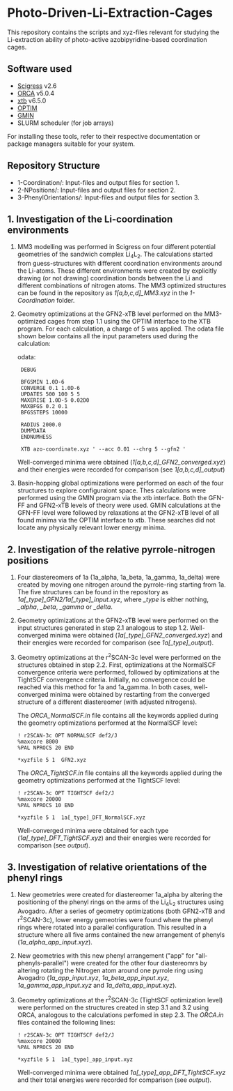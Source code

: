 # Photo-Driven-Li-Extraction-Cages
This repository contains the scripts and xyz-files relevant for studying the Li-extraction ability of photo-active azobipyridine-based coordination cages.

## Software used
- [Scigress](https://www.fqs.pl/en/chemistry/products/scigress) v2.6
- [ORCA](https://www.faccts.de/orca/) v5.0.4
- [xtb](https://github.com/grimme-lab/xtb) v6.5.0
- [OPTIM](https://www-wales.ch.cam.ac.uk/OPTIM/)
- [GMIN](https://www-wales.ch.cam.ac.uk/GMIN/)
- SLURM scheduler (for job arrays)

For installing these tools, refer to their respective documentation or package managers suitable for your system.

## Repository Structure
- 1-Coordination/: Input-files and output files for section 1.
- 2-NPositions/: Input-files and output files for section 2.
- 3-PhenylOrientations/: Input-files and output files for section 3.

## 1. Investigation of the Li-coordination environments
1) MM3 modelling was performed in Scigress on four different potential geometries of the sandwich complex Li<sub>4</sub>L<sub>2</sub>. The calculations started from guess-structures with different coordination environments around the Li-atoms. These different environments were created by explicitly drawing (or not drawing) coordination bonds between the Li and different combinations of nitrogen atoms. The MM3 optimized structures can be found in the repository as *1[a,b,c,d]_MM3.xyz* in the *1-Coordination* folder.

2) Geometry optimizations at the GFN2-xTB level performed on the MM3-optimized cages from step 1.1 using the OPTIM interface to the XTB program. For each calculation, a charge of 5 was applied. The odata file shown below contains all the input parameters used during the calculation:

   odata:
   ```
    DEBUG

    BFGSMIN 1.0D-6
    CONVERGE 0.1 1.0D-6
    UPDATES 500 100 5 5
    MAXERISE 1.0D-5 0.02D0
    MAXBFGS 0.2 0.1
    BFGSSTEPS 10000

    RADIUS 2000.0
    DUMPDATA
    ENDNUMHESS

    XTB azo-coordinate.xyz ' --acc 0.01 --chrg 5 --gfn2 '
   ```
   
   Well-converged minima were obtained (*1[a,b,c,d]_GFN2_converged.xyz*) and their energies were recorded for comparison (see *1[a,b,c,d]_output*)

3) Basin-hopping global optimizations were performed on each of the four structures to explore configuraiont space. Thes calculations were performed using the GMIN program via the xtb interface. Both the GFN-FF and GFN2-xTB levels of theory were used. GMIN calculations at the GFN-FF level were followed by relaxations at the GFN2-xTB level of all found minima via the OPTIM interface to xtb. These searches did not locate any physically relevant lower energy minima.
   
## 2. Investigation of the relative pyrrole-nitrogen positions
1) Four diastereomers of 1a (1a_alpha, 1a_beta, 1a_gamma, 1a_delta) were created by moving one nitrogen around the pyrrole-ring starting from 1a. The five structures can be found in the repository as *1a[_type]_GFN2/1a[_type]_input.xyz*, where *_type* is either nothing, *_alpha*, *_beta*, *_gamma* or *_delta*.
   
2) Geometry optimizations at the GFN2-xTB level were performed on the input structures generated in step 2.1 analogous to step 1.2. Well-converged minima were obtained (*1a[_type]_GFN2_converged.xyz*) and their energies were recorded for comparison (see *1a[_type]_output*).

3) Geometry optimizations at the r<sup>2</sup>SCAN-3c level were performed on the structures obtained in step 2.2. First, optimizations at the NormalSCF convergence criteria were performed, followed by optimizations at the TightSCF convergence criteria. Initially, no convergence could be reached via this method for 1a and 1a_gamma. In both cases, well-converged minima were obtained by restarting from the converged structure of a different diastereomer (with adjusted nitrogens).

   The *ORCA_NormalSCF.in* file contains all the keywords applied during the geometry optimizations performed at the NormalSCF level:
   ```
   ! r2SCAN-3c OPT NORMALSCF def2/J
   %maxcore 8000
   %PAL NPROCS 20 END

   *xyzfile 5 1  GFN2.xyz
   ```

   The *ORCA_TightSCF.in* file contains all the keywords applied during the geometry optimizations performed at the TightSCF level:
   ```
   ! r2SCAN-3c OPT TIGHTSCF def2/J
   %maxcore 20000
   %PAL NPROCS 10 END

   *xyzfile 5 1  1a[_type]_DFT_NormalSCF.xyz
   ```
   
   Well-converged minima were obtained for each type (*1a[_type]_DFT_TightSCF.xyz*) and their energies were recorded for comparison (see *output*).

## 3. Investigation of relative orientations of the phenyl rings
1) New geometries were created for diastereomer 1a_alpha by altering the positioning of the phenyl rings on the arms of the Li<sub>4</sub>L<sub>2</sub> structures using Avogadro. After a series of geometry optimizations (both GFN2-xTB and r<sup>2</sup>SCAN-3c), lower energy gemeotries were found where the phenyl rings where rotated into a parallel configuration. This resulted in a structure where all five arms contained the new arrangement of phenyls (*1a_alpha_app_input.xyz*).

2) New geometries with this new phenyl arrangement ("app" for "all-phenyls-parallel") were created for the other four diastereomrs by altering rotating the Nitrogen atom around one pyrrole ring using Avogadro (*1a_app_input.xyz*, *1a_beta_app_input.xyz*, *1a_gamma_app_input.xyz* and *1a_delta_app_input.xyz*).

3) Geometry optimizations at the r<sup>2</sup>SCAN-3c (TightSCF optimization level) were performed on the structures created in step 3.1 and 3.2 using ORCA, analogous to the calculations perfomed in step 2.3. The *ORCA.in* files contained the following lines:

   ```
   ! r2SCAN-3c OPT TIGHTSCF def2/J
   %maxcore 20000
   %PAL NPROCS 20 END

   *xyzfile 5 1  1a[_type]_app_input.xyz 
   ```

   Well-converged minima were obtained *1a[_type]_app_DFT_TightSCF.xyz* and their total energies were recorded for comparison (see *output*).
